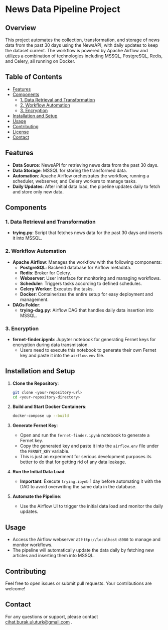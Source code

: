 # News Data Pipeline Project

## Overview
This project automates the collection, transformation, and storage of news data from the past 30 days using the NewsAPI, with daily updates to keep the dataset current. The workflow is powered by Apache Airflow and utilizes a combination of technologies including MSSQL, PostgreSQL, Redis, and Celery, all running on Docker.

## Table of Contents
- [Features](#features)
- [Components](#components)
  - [1. Data Retrieval and Transformation](#1-data-retrieval-and-transformation)
  - [2. Workflow Automation](#2-workflow-automation)
  - [3. Encryption](#3-encryption)
- [Installation and Setup](#installation-and-setup)
- [Usage](#usage)
- [Contributing](#contributing)
- [License](#license)
- [Contact](#contact)

## Features
- **Data Source**: NewsAPI for retrieving news data from the past 30 days.
- **Data Storage**: MSSQL for storing the transformed data.
- **Automation**: Apache Airflow orchestrates the workflow, running a scheduler, webserver, and Celery workers to manage tasks.
- **Daily Updates**: After initial data load, the pipeline updates daily to fetch and store only new data.

## Components
### 1. Data Retrieval and Transformation
- **trying.py**: Script that fetches news data for the past 30 days and inserts it into MSSQL.

### 2. Workflow Automation
- **Apache Airflow**: Manages the workflow with the following components:
  - **PostgreSQL**: Backend database for Airflow metadata.
  - **Redis**: Broker for Celery.
  - **Webserver**: User interface for monitoring and managing workflows.
  - **Scheduler**: Triggers tasks according to defined schedules.
  - **Celery Worker**: Executes the tasks.
  - **Docker**: Containerizes the entire setup for easy deployment and management.
- **DAGs Folder**:
  - **trying-dag.py**: Airflow DAG that handles daily data insertion into MSSQL.

### 3. Encryption
- **fernet-finder.ipynb**: Jupyter notebook for generating Fernet keys for encryption during data transmission.
  - Users need to execute this notebook to generate their own Fernet key and paste it into the `airflow.env` file.

## Installation and Setup
1. **Clone the Repository**:
    ```bash
    git clone <your-repository-url>
    cd <your-repository-directory>
    ```

2. **Build and Start Docker Containers**:
    ```bash
    docker-compose up --build
    ```

3. **Generate Fernet Key**:
    - Open and run the `fernet-finder.ipynb` notebook to generate a Fernet key.
    - Copy the generated key and paste it into the `airflow.env` file under the `FERNET_KEY` variable.
    - This is just an experiment for serious development purposes its better to do that for getting rid of any data leakage.

4. **Run the Initial Data Load**:
    - **Important**: Execute `trying.ipynb` 1 day before automating it with the DAG to avoid overwriting the same data in the database.

5. **Automate the Pipeline**:
    - Use the Airflow UI to trigger the initial data load and monitor the daily updates.

## Usage
- Access the Airflow webserver at `http://localhost:8080` to manage and monitor workflows.
- The pipeline will automatically update the data daily by fetching new articles and inserting them into MSSQL.

## Contributing
Feel free to open issues or submit pull requests. Your contributions are welcome!

## Contact
For any questions or support, please contact cihat.burak.uluturk@gmail.com .
